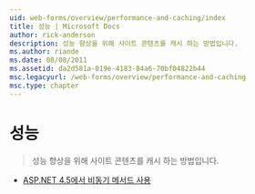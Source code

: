 ```yaml
---
uid: web-forms/overview/performance-and-caching/index
title: 성능 | Microsoft Docs
author: rick-anderson
description: 성능 향상을 위해 사이트 콘텐츠를 캐시 하는 방법입니다.
ms.author: riande
ms.date: 08/08/2011
ms.assetid: da2d581a-019e-4183-84a6-70bf04822b44
msc.legacyurl: /web-forms/overview/performance-and-caching
msc.type: chapter
---
```

<a name="performance"></a>성능
====================
> 성능 향상을 위해 사이트 콘텐츠를 캐시 하는 방법입니다.


- [ASP.NET 4.5에서 비동기 메서드 사용](using-asynchronous-methods-in-aspnet-45.md)
